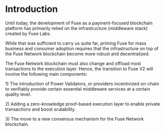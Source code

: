 # Introduction

Until today, the development of Fuse as a payment-focused blockchain platform has primarily relied on the infrastructure (middleware stack) created by Fuse Labs.&#x20;

While that was sufficient to carry us quite far, priming Fuse for mass business and consumer adoption requires that the infrastructure on top of the Fuse Network blockchain become more robust and decentralized.&#x20;

The Fuse Network blockchain must also change and offload most transactions to the execution layer. Hence, the transition to Fuse V2 will involve the following main components:

1\) The introduction of Power Validators, or providers incentivized on-chain to verifiably provide certain essential middleware services at a certain quality level.

2\) Adding a zero-knowledge proof-based execution layer to enable private transactions and boost scalability.

3\) The move to a new consensus mechanism for the Fuse Network blockchain.
